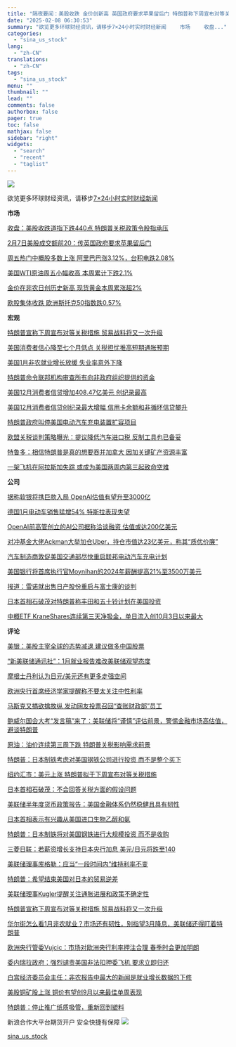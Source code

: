 ```yaml
---
title: "隔夜要闻：美股收跌 金价创新高 英国政府要求苹果留后门 特朗普称下周宣布对等关税 美银建议做多中国股票"
date: "2025-02-08 06:30:53"
summary: "欲览更多环球财经资讯，请移步7×24小时实时财经新闻 　　市场 　　收盘..."
categories:
  - "sina_us_stock"
lang:
  - "zh-CN"
translations:
  - "zh-CN"
tags:
  - "sina_us_stock"
menu: ""
thumbnail: ""
lead: ""
comments: false
authorbox: false
pager: true
toc: false
mathjax: false
sidebar: "right"
widgets:
  - "search"
  - "recent"
  - "taglist"
---
```


![](https://n.sinaimg.cn/finance/transform/20151229/HltM-fxmykrf2567298.png)

欲览更多环球财经资讯，请移步[7×24小时实时财经新闻](https://cj.sina.cn/index/feed24hour)

**市场**

[收盘：美股收跌道指下跌440点 特朗普关税政策令股指承压](https://finance.sina.com.cn/stock/usstock/c/2025-02-08/doc-ineitefm9385819.shtml)

[2月7日美股成交额前20：传英国政府要求苹果留后门](https://finance.sina.com.cn/stock/usstock/c/2025-02-08/doc-ineitkpm2615799.shtml)

[周五热门中概股多数上涨 阿里巴巴涨3.12%，台积电跌2.08%](https://finance.sina.com.cn/stock/usstock/c/2025-02-08/doc-ineitefq9519466.shtml)

[美国WTI原油周五小幅收高 本周累计下跌2.1%](https://finance.sina.com.cn/stock/usstock/c/2025-02-08/doc-ineitefq9512992.shtml)

[金价在非农日创历史新高 现货黄金本周累涨超2%](https://finance.sina.com.cn/stock/usstock/c/2025-02-08/doc-ineitkpi9258317.shtml)

[欧股集体收跌 欧洲斯托克50指数跌0.57%](https://finance.sina.com.cn/stock/bxjj/2025-02-08/doc-ineistrw7302184.shtml)

**宏观**

[特朗普宣称下周宣布对等关税措施 贸易战料将又一次升级](https://finance.sina.com.cn/7x24/2025-02-08/doc-ineisxxr2843990.shtml)

[美国消费者信心降至七个月低点 关税担忧推高短期通胀预期](https://finance.sina.com.cn/stock/usstock/c/2025-02-07/doc-ineistru9726804.shtml)

[美国1月非农就业增长放缓 失业率意外下降](https://finance.sina.com.cn/world/2025-02-07/doc-ineispiw9845918.shtml)

[特朗普命令联邦机构审查所有向非政府组织提供的资金](https://finance.sina.com.cn/stock/usstock/c/2025-02-07/doc-ineistrt2951305.shtml)

[美国12月消费者信贷增加408.47亿美元 创纪录最高](https://finance.sina.com.cn/stock/usstock/c/2025-02-08/doc-ineitefq9513947.shtml)

[美国12月消费者信贷创纪录最大增幅 信用卡余额和非循环信贷攀升](https://finance.sina.com.cn/stock/usstock/c/2025-02-08/doc-ineitefq9515805.shtml)

[特朗普政府叫停美国电动汽车充电装置扩容项目](https://finance.sina.com.cn/stock/usstock/c/2025-02-08/doc-ineitefp2740591.shtml)

[欧盟关税谈判策略曝光：提议降低汽车进口税 反制工具也已备妥](https://finance.sina.com.cn/jjxw/2025-02-08/doc-ineisxxp9506270.shtml)

[特鲁多：相信特朗普是真的想要吞并加拿大 因加关键矿产资源丰富](https://finance.sina.com.cn/7x24/2025-02-08/doc-ineisxxr2857847.shtml)

[一架飞机在阿拉斯加失踪 或成为美国两周内第三起致命空难](https://finance.sina.com.cn/stock/usstock/c/2025-02-07/doc-ineispiv3073973.shtml)

**公司**

[据称软银将携巨款入局 OpenAI估值有望升至3000亿](https://finance.sina.com.cn/roll/2025-02-08/doc-ineistrw7304965.shtml)

[德国1月电动车销售猛增54% 特斯拉表现失望](https://finance.sina.com.cn/stock/usstock/c/2025-02-08/doc-ineistrr9628137.shtml)

[OpenAI前高管创立的AI公司据称洽谈融资 估值或达200亿美元](https://finance.sina.com.cn/jjxw/2025-02-08/doc-ineisxxp9504617.shtml)

[对冲基金大佬Ackman大举加仓Uber，持仓市值达23亿美元，称其“质优价廉”](https://finance.sina.com.cn/roll/2025-02-08/doc-ineisxxr2858621.shtml)

[汽车制造商敦促美国交通部尽快重启联邦电动汽车充电计划](https://finance.sina.com.cn/7x24/2025-02-08/doc-ineisxxs9632061.shtml)

[美国银行将首席执行官Moynihan的2024年薪酬提高21%至3500万美元](https://finance.sina.com.cn/stock/usstock/c/2025-02-08/doc-ineitefp2745046.shtml)

[报道：雷诺就出售日产股份重启与富士康的谈判](https://finance.sina.com.cn/7x24/2025-02-08/doc-ineitefm9382455.shtml)

[日本首相石破茂对特朗普称丰田和五十铃计划在美国投资](https://finance.sina.com.cn/7x24/2025-02-08/doc-ineisxxs9620818.shtml)

[中概ETF KraneShares连续第三天净吸金，单日流入创10月3日以来最大](https://finance.sina.com.cn/stock/bxjj/2025-02-08/doc-ineistrt2959361.shtml)

**评论**

[美银：美股主宰全球的态势减退 建议做多中国股票](https://finance.sina.com.cn/stock/usstock/c/2025-02-07/doc-ineistrr9618073.shtml)

[“新美联储通讯社”：1月就业报告难改美联储观望态度](https://finance.sina.com.cn/stock/usstock/c/2025-02-08/doc-ineistru9745513.shtml)

[摩根士丹利认为日元/美元还有更多走强空间](https://finance.sina.com.cn/stock/usstock/c/2025-02-08/doc-ineistrt2968400.shtml)

[欧洲央行首席经济学家提醒称不要太关注中性利率](https://finance.sina.com.cn/stock/usstock/c/2025-02-08/doc-ineistrw7303009.shtml)

[马斯克又搞欲擒故纵 发动网友投票召回“查账财政部”员工](https://finance.sina.com.cn/jjxw/2025-02-08/doc-ineistrw7302881.shtml)

[鲍威尔国会大考“发言稿”来了：美联储将“谨慎”评估前景，警惕金融市场高估值，避谈特朗普](https://finance.sina.com.cn/stock/usstock/c/2025-02-08/doc-ineitefm9383967.shtml)

[原油：油价连续第三周下跌 特朗普关税影响需求前景](https://finance.sina.com.cn/stock/usstock/c/2025-02-08/doc-ineitefs7059554.shtml)

[特朗普：日本制铁考虑对美国钢铁公司进行投资 而不是整个买下](https://finance.sina.com.cn/stock/usstock/c/2025-02-08/doc-ineitefs7059844.shtml)

[纽约汇市：美元上涨 特朗普拟于下周宣布对等关税措施](https://finance.sina.com.cn/stock/usstock/c/2025-02-08/doc-ineitefq9517582.shtml)

[日本首相石破茂：不会回答关税方面的假设问题](https://finance.sina.com.cn/stock/usstock/c/2025-02-08/doc-ineitefs7057206.shtml)

[美联储半年度货币政策报告：美国金融体系仍然稳健且具有韧性](https://finance.sina.com.cn/roll/2025-02-08/doc-ineisxxp9501697.shtml)

[日本首相表示有兴趣从美国进口生物乙醇和氨](https://finance.sina.com.cn/stock/usstock/c/2025-02-08/doc-ineitefs7056498.shtml)

[特朗普：日本制铁将对美国钢铁进行大规模投资 而不是收购](https://finance.sina.com.cn/stock/usstock/c/2025-02-08/doc-ineitefm9383013.shtml)

[三菱日联：若薪资增长支持日本央行加息 美元/日元将跌至140](https://finance.sina.com.cn/stock/usstock/c/2025-02-08/doc-ineitefq9513660.shtml)

[美联储理事库格勒：应当“一段时间内”维持利率不变](https://finance.sina.com.cn/7x24/2025-02-08/doc-ineisxxs9633030.shtml)

[特朗普：希望结束美国对日本的贸易逆差](https://finance.sina.com.cn/7x24/2025-02-08/doc-ineisxxp9502244.shtml)

[美联储理事Kugler提醒关注通胀进展和政策不确定性](https://finance.sina.com.cn/7x24/2025-02-08/doc-ineisxxp9502125.shtml)

[特朗普宣称下周宣布对等关税措施 贸易战料将又一次升级](https://finance.sina.com.cn/7x24/2025-02-08/doc-ineisxxr2843990.shtml)

[华尔街怎么看1月非农就业？市场还有韧性，别指望3月降息，美联储还得盯着特朗普](https://finance.sina.com.cn/stock/usstock/c/2025-02-08/doc-ineisxxp9502331.shtml)

[欧洲央行管委Vujcic：市场对欧洲央行利率押注合理 春季时会更加明朗](https://finance.sina.com.cn/stock/usstock/c/2025-02-07/doc-ineistrw7294865.shtml)

[委内瑞拉政府：强烈谴责美国非法扣押委飞机 要求立即归还](https://finance.sina.com.cn/jjxw/2025-02-07/doc-ineistru9736770.shtml)

[白宫经济委员会主任：非农报告中最大的新闻是就业增长数据的下修](https://finance.sina.com.cn/stock/usstock/c/2025-02-07/doc-ineistrr9621069.shtml)

[美股铜矿股上涨 铜价有望创9月以来最佳单周表现](https://finance.sina.com.cn/stock/bxjj/2025-02-07/doc-ineistrr9620972.shtml)

[特朗普：停止推广纸质吸管，重新回到塑料](https://finance.sina.com.cn/stock/usstock/c/2025-02-07/doc-ineistrr9620220.shtml)


新浪合作大平台期货开户 安全快捷有保障
![](https://n.sinaimg.cn/finance/transform/340/w170h170/20220415/bd6a-a2376d5226aaa796dfdca62b1d9b1fcb.png)

[sina_us_stock](https://finance.sina.com.cn/stock/usstock/c/2025-02-08/doc-ineitkpm2617991.shtml)
